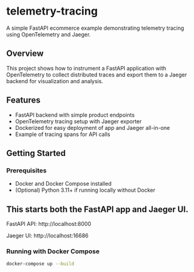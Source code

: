 # telemetry-tracing

A simple FastAPI ecommerce example demonstrating telemetry tracing using OpenTelemetry and Jaeger.

## Overview

This project shows how to instrument a FastAPI application with OpenTelemetry to collect distributed traces and export them to a Jaeger backend for visualization and analysis.

## Features

- FastAPI backend with simple product endpoints
- OpenTelemetry tracing setup with Jaeger exporter
- Dockerized for easy deployment of app and Jaeger all-in-one
- Example of tracing spans for API calls

## Getting Started

### Prerequisites

- Docker and Docker Compose installed
- (Optional) Python 3.11+ if running locally without Docker

## This starts both the FastAPI app and Jaeger UI.

FastAPI API: http://localhost:8000

Jaeger UI: http://localhost:16686

### Running with Docker Compose

```bash
docker-compose up --build
